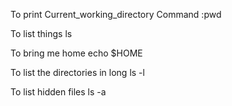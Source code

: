 To print Current_working_directory
Command :pwd

To list things
ls

To bring me home 
echo $HOME

To list the directories in long
ls -l

To list hidden files
ls -a 
